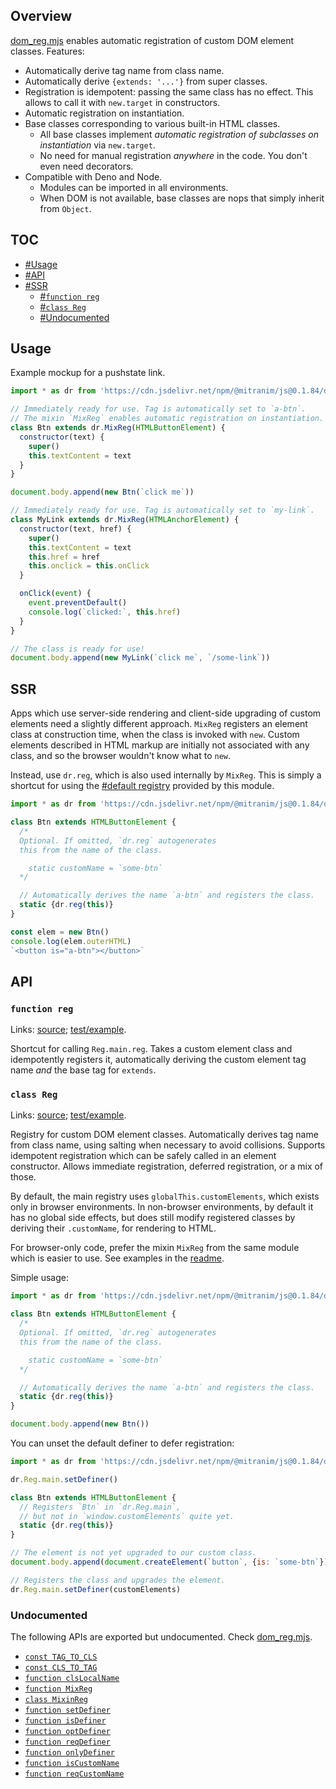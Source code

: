 ## Overview

[dom_reg.mjs](../dom_reg.mjs) enables automatic registration of custom DOM element classes. Features:

  * Automatically derive tag name from class name.
  * Automatically derive `{extends: '...'}` from super classes.
  * Registration is idempotent: passing the same class has no effect. This allows to call it with `new.target` in constructors.
  * Automatic registration on instantiation.
  * Base classes corresponding to various built-in HTML classes.
    * All base classes implement _automatic registration of subclasses on instantiation_ via `new.target`.
    * No need for manual registration _anywhere_ in the code. You don't even need decorators.
  * Compatible with Deno and Node.
    * Modules can be imported in all environments.
    * When DOM is not available, base classes are nops that simply inherit from `Object`.

## TOC

* [#Usage](#usage)
* [#API](#api)
* [#SSR](#ssr)
  * [#`function reg`](#function-reg)
  * [#`class Reg`](#class-reg)
  * [#Undocumented](#undocumented)

## Usage

Example mockup for a pushstate link.

```js
import * as dr from 'https://cdn.jsdelivr.net/npm/@mitranim/js@0.1.84/dom_reg.mjs'

// Immediately ready for use. Tag is automatically set to `a-btn`.
// The mixin `MixReg` enables automatic registration on instantiation.
class Btn extends dr.MixReg(HTMLButtonElement) {
  constructor(text) {
    super()
    this.textContent = text
  }
}

document.body.append(new Btn(`click me`))

// Immediately ready for use. Tag is automatically set to `my-link`.
class MyLink extends dr.MixReg(HTMLAnchorElement) {
  constructor(text, href) {
    super()
    this.textContent = text
    this.href = href
    this.onclick = this.onClick
  }

  onClick(event) {
    event.preventDefault()
    console.log(`clicked:`, this.href)
  }
}

// The class is ready for use!
document.body.append(new MyLink(`click me`, `/some-link`))
```

## SSR

Apps which use server-side rendering and client-side upgrading of custom elements need a slightly different approach. `MixReg` registers an element class at construction time, when the class is invoked with `new`. Custom elements described in HTML markup are initially not associated with any class, and so the browser wouldn't know what to `new`.

Instead, use `dr.reg`, which is also used internally by `MixReg`. This is simply a shortcut for using the [#default registry](#class-reg) provided by this module.

```js
import * as dr from 'https://cdn.jsdelivr.net/npm/@mitranim/js@0.1.84/dom_reg.mjs'

class Btn extends HTMLButtonElement {
  /*
  Optional. If omitted, `dr.reg` autogenerates
  this from the name of the class.

    static customName = `some-btn`
  */

  // Automatically derives the name `a-btn` and registers the class.
  static {dr.reg(this)}
}

const elem = new Btn()
console.log(elem.outerHTML)
`<button is="a-btn"></button>`
```

## API

### `function reg`

Links: [source](../dom_reg.mjs#L148); [test/example](../test/dom_reg_test.mjs#L15).

Shortcut for calling `Reg.main.reg`. Takes a custom element class and idempotently registers it, automatically deriving the custom element tag name _and_ the base tag for `extends`.

### `class Reg`

Links: [source](../dom_reg.mjs#L150); [test/example](../test/dom_reg_test.mjs#L21).

Registry for custom DOM element classes. Automatically derives tag name from class name, using salting when necessary to avoid collisions. Supports idempotent registration which can be safely called in an element constructor. Allows immediate registration, deferred registration, or a mix of those.

By default, the main registry uses `globalThis.customElements`, which exists only in browser environments. In non-browser environments, by default it has no global side effects, but does still modify registered classes by deriving their `.customName`, for rendering to HTML.

For browser-only code, prefer the mixin `MixReg` from the same module which is easier to use. See examples in the [readme](dom_reg_readme.md).

Simple usage:

```js
import * as dr from 'https://cdn.jsdelivr.net/npm/@mitranim/js@0.1.84/dom_reg.mjs'

class Btn extends HTMLButtonElement {
  /*
  Optional. If omitted, `dr.reg` autogenerates
  this from the name of the class.

    static customName = `some-btn`
  */

  // Automatically derives the name `a-btn` and registers the class.
  static {dr.reg(this)}
}

document.body.append(new Btn())
```

You can unset the default definer to defer registration:

```js
import * as dr from 'https://cdn.jsdelivr.net/npm/@mitranim/js@0.1.84/dom_reg.mjs'

dr.Reg.main.setDefiner()

class Btn extends HTMLButtonElement {
  // Registers `Btn` in `dr.Reg.main`,
  // but not in `window.customElements` quite yet.
  static {dr.reg(this)}
}

// The element is not yet upgraded to our custom class.
document.body.append(document.createElement(`button`, {is: `some-btn`}))

// Registers the class and upgrades the element.
dr.Reg.main.setDefiner(customElements)
```

### Undocumented

The following APIs are exported but undocumented. Check [dom_reg.mjs](../dom_reg.mjs).

  * [`const TAG_TO_CLS`](../dom_reg.mjs#L8)
  * [`const CLS_TO_TAG`](../dom_reg.mjs#L95)
  * [`function clsLocalName`](../dom_reg.mjs#L113)
  * [`function MixReg`](../dom_reg.mjs#L133)
  * [`class MixinReg`](../dom_reg.mjs#L135)
  * [`function setDefiner`](../dom_reg.mjs#L146)
  * [`function isDefiner`](../dom_reg.mjs#L255)
  * [`function optDefiner`](../dom_reg.mjs#L256)
  * [`function reqDefiner`](../dom_reg.mjs#L257)
  * [`function onlyDefiner`](../dom_reg.mjs#L258)
  * [`function isCustomName`](../dom_reg.mjs#L263)
  * [`function reqCustomName`](../dom_reg.mjs#L267)
